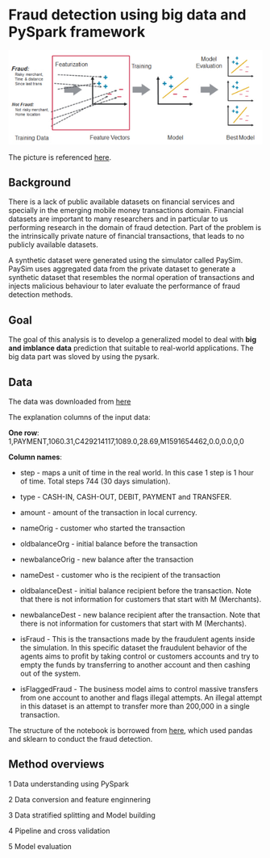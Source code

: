 

# Fraud detection using big data and PySpark framework

![alt text](./img/basic_flow_chart.PNG)

The picture is referenced [here](https://mapr.com/blog/real-time-credit-card-fraud-detection-apache-spark-and-event-streaming/).


## Background

There is a lack of public available datasets on financial services and specially in the emerging mobile money transactions domain. Financial datasets are important to many researchers and in particular to us performing research in the domain of fraud detection. Part of the problem is the intrinsically private nature of financial transactions, that leads to no publicly available datasets.

A synthetic dataset were generated using the simulator called PaySim. PaySim uses aggregated data from the private dataset to generate a synthetic dataset that resembles the normal operation of transactions and injects malicious behaviour to later evaluate the performance of fraud detection methods.


## Goal
The goal of this analysis is to develop a generalized model to deal with **big and imblance data** prediction that suitable to real-world applications. The big data part was sloved by using the pysark.


## Data
The data was downloaded from [here](https://www.kaggle.com/ntnu-testimon/paysim1)

The explanation columns of the input data:

**One row**: 1,PAYMENT,1060.31,C429214117,1089.0,28.69,M1591654462,0.0,0.0,0,0

**Column names**: 

* step - maps a unit of time in the real world. In this case 1 step is 1 hour of time. Total steps 744 (30 days simulation).

* type - CASH-IN, CASH-OUT, DEBIT, PAYMENT and TRANSFER.

* amount - amount of the transaction in local currency.

* nameOrig - customer who started the transaction

* oldbalanceOrg - initial balance before the transaction

* newbalanceOrig - new balance after the transaction

* nameDest - customer who is the recipient of the transaction

* oldbalanceDest - initial balance recipient before the transaction. Note that there is not information for customers that start with M (Merchants).

* newbalanceDest - new balance recipient after the transaction. Note that there is not information for customers that start with M (Merchants).

* isFraud - This is the transactions made by the fraudulent agents inside the simulation. In this specific dataset the fraudulent behavior of the agents aims to profit by taking control or customers accounts and try to empty the funds by transferring to another account and then cashing out of the system.

* isFlaggedFraud - The business model aims to control massive transfers from one account to another and flags illegal attempts. An illegal attempt in this dataset is an attempt to transfer more than 200,000 in a single transaction.


The structure of the notebook is borrowed from [here](https://www.kaggle.com/arjunjoshua/predicting-fraud-in-financial-payment-services), which used pandas and sklearn to conduct the fraud detection. 


## Method overviews

1 Data understanding using PySpark

2 Data conversion and feature enginnering

3 Data stratified splitting and Model building

4 Pipeline and cross validation

5 Model evaluation


